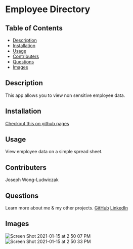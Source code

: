 # Employee Directory
## Table of Contents
* [Description](#description)
* [Installation](#installation)
* [Usage](#usage)
* [Contributers](#contributers)
* [Questions](#questions)
* [Images](#images)

## <a name="description"></a>Description
This app allows you to view non sensitive employee data.
## <a name="installation"></a>Installation
[Checkout this on github pages](https://josclud.github.io/Employee_directory/)
## <a name="usage"></a>Usage
View employee data on a simple spread sheet.
## <a name="contributers"></a>Contributers
Joseph Wong-Ludwiczak

## <a name="questions"></a>Questions
Learn more about me & my other projects.
[GitHub](https://github.com/Josclud) 
[LinkedIn](https://www.linkedin.com/in/joseph-wong-ludwicak/)


## <a name="images"></a>Images
![Screen Shot 2021-01-15 at 2 50 07 PM](https://user-images.githubusercontent.com/68933887/104786163-0eef8100-5741-11eb-8e3d-261b2253126e.png)
![Screen Shot 2021-01-15 at 2 50 33 PM](https://user-images.githubusercontent.com/68933887/104786164-1020ae00-5741-11eb-8667-79a72ddcf858.png)
